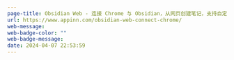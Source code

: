 ```yaml
---
page-title: Obsidian Web - 连接 Chrome 与 Obsidian，从网页创建笔记，支持自定义模板 - 小众软件
url: https://www.appinn.com/obsidian-web-connect-chrome/
web-message: 
web-badge-color: ""
web-badge-message: 
date: 2024-04-07 22:53:59
---
```

